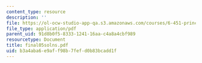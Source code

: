 ```yaml
---
content_type: resource
description: ''
file: https://ol-ocw-studio-app-qa.s3.amazonaws.com/courses/6-451-principles-of-digital-communication-ii-spring-2005/b3a4aba6e9aff98b7fefd0b83bcadd1f_final05solns.pdf
file_type: application/pdf
parent_uid: 91d8b0f5-8333-1241-16aa-c4a8a4cbf989
resourcetype: Document
title: final05solns.pdf
uid: b3a4aba6-e9af-f98b-7fef-d0b83bcadd1f
---
```

